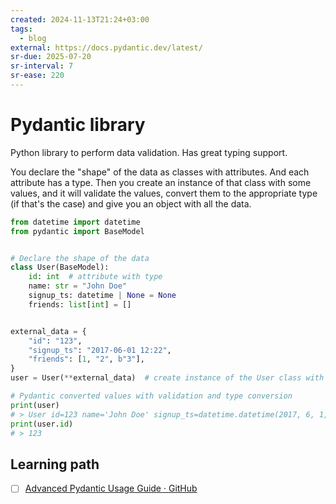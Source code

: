 ```yaml
---
created: 2024-11-13T21:24+03:00
tags:
  - blog
external: https://docs.pydantic.dev/latest/
sr-due: 2025-07-20
sr-interval: 7
sr-ease: 220
---
```


# Pydantic library

Python library to perform data validation. Has great typing support.

You declare the "shape" of the data as classes with attributes. And each
attribute has a type. Then you create an instance of that class with some
values, and it will validate the values, convert them to the appropriate type
(if that's the case) and give you an object with all the data.

```python
from datetime import datetime
from pydantic import BaseModel


# Declare the shape of the data
class User(BaseModel):
    id: int  # attribute with type
    name: str = "John Doe"
    signup_ts: datetime | None = None
    friends: list[int] = []


external_data = {
    "id": "123",
    "signup_ts": "2017-06-01 12:22",
    "friends": [1, "2", b"3"],
}
user = User(**external_data)  # create instance of the User class with values

# Pydantic converted values with validation and type conversion
print(user)
# > User id=123 name='John Doe' signup_ts=datetime.datetime(2017, 6, 1, 12, 22) friends=[1, 2, 3]
print(user.id)
# > 123
```

## Learning path

- [ ] [Advanced Pydantic Usage Guide · GitHub](https://gist.github.com/shiningflash/f17eabef18b38a70a38fb510130be58b)
